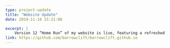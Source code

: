 ```yaml
---
type: project-update
title: "Website Update"
date: 2019-11-16 15:21:08

excerpt: |
    Version 12 “Home Run” of my website is live, featuring a refreshed home page and visual refinements.
link: https://github.com/barrowclift/barrowclift.github.io
---
```

